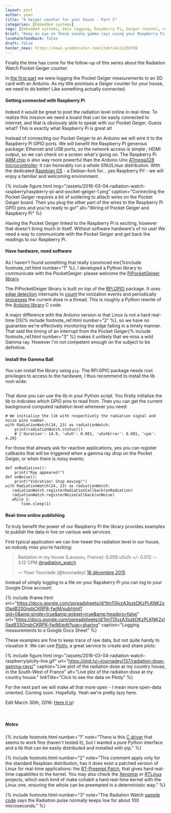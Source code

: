 ```yaml
---
layout: post
author: yoan
title: "A Geiger counter for your house - Part 2"
categories: [Embedded systems]
tags: [Embedded systems, data logging, Raspberry Pi, Geiger counter, radiation]
brief: "Keep an eye on those sneaky gamma rays using your Raspberry Pi."
lovehatefeedback: false
draft: false
hacker_news: https://news.ycombinator.com/item?id=11260709
---
```


Finally the time has come for the follow-up of this series about the Radiation Watch Pocket Geiger counter.

In [the first part][part_one] we were logging the Pocket Geiger measurements to an SD card with an Arduino. As my title promises a Geiger counter for your house, we need to do better! Like something actually connected.

#### Getting connected with Raspberry Pi

Indeed it would be great to post the radiation level online in real-time. To realize this mission we need a board that can be easily connected to internet, and that is obviously able to speak with our Pocket Geiger. Guess what? This is exactly what Raspberry Pi is great at!

Instead of connecting our Pocket Geiger to an Arduino we will wire it to the Raspberry Pi GPIO ports. We will benefit the Raspberry Pi generous package: Ethernet and USB ports, so the network access is simple ; HDMI output, so we can check on a screen what's going on. The Raspberry Pi [ARM chip](https://www.arm.com/products/processors/classic/arm11/arm1176.php) is also way more powerful than the Arduino Uno [ATmega328 microcontroller](http://www.atmel.com/devices/atmega328p.aspx): it can honorably run a whole GNU/Linux distribution. With the dedicated [Raspbian OS](https://www.raspbian.org/) - a Debian-fork for... yes Raspberry Pi! - we will enjoy a familiar and welcoming environment.

{% include figure.html img="/assets/2016-03-04-radiation-watch-raspberry/raspberry-pi-and-pocket-geiger-1.png" caption="Connecting the Pocket Geiger requires a bit of soldering to attach wires on the Pocket Geiger board. Then you plug the other part of the wires to the Raspberry Pi GPIO pins and you're ready to go!" alt="Wiring of Pocket Geiger and Raspberry Pi" %}

Having the Pocket Geiger linked to the Raspberry Pi is exciting, however that doesn't bring much in itself. Without software hardware's of no use! We need a way to communicate with the Pocket Geiger and get back the readings to our Raspberry Pi.

#### Have hardware, need software

As I haven't found something that really convinced me{%include footnote_ref.html number="1" %}, I developed a Python library to communicate with the PocketGeiger: please welcome the [PiPocketGeiger library][PiPocketGeiger_lib].

The PiPocketGeiger library is built on top of the [RPi.GPIO][rpi_gpio_lib] package. It uses [edge detection][rpi_gpio_irq] interrupts to [count](https://github.com/MonsieurV/PiPocketGeiger/blob/22f29b0a3c3e5f46a8afa1e37b82a58c012ae456/PiPocketGeiger/__init__.py#L102) the ionization events and periodically [processes](https://github.com/MonsieurV/PiPocketGeiger/blob/22f29b0a3c3e5f46a8afa1e37b82a58c012ae456/PiPocketGeiger/__init__.py#L119) the current dose in a thread. This is roughly a Python rewrite of the [Arduino library](https://github.com/MonsieurV/ArduinoPocketGeiger) C code.

A major difference with the Arduino version is that Linux is not a hard real-time OS{% include footnote_ref.html number="2" %}, so we have no guarantee we're effectively monitoring the edge falling in a timely manner. That said the timing of an interrupt from the Pocket Geiger{% include footnote_ref.html number="3" %} makes it unlikely that we miss a wild Gamma ray. However I'm not competent enough on the subject to be definitive.

#### Install the Gamma Ball

You can install the library using `pip`. The RPi.GPIO package needs root privileges to access to the hardware, I thus recommend to install the lib root-wide:

```sudo install pip PiPocketGeiger
```

That done you can use the lib in your Python script. You firstly initialize the lib to indicates which GPIO pins to read from. Then you can get the current background computed radiation level whenever you need:

```
# We initialize the lib with respectively the radiation signal and noise pins number.
with RadiationWatch(24, 23) as radiationWatch:
    print(radiationWatch.status())
    # {'duration': 14.9, 'uSvh': 0.081, 'uSvhError': 0.081, 'cpm': 4.29}
```

For those that already ask for reactive applications, yes you can register callbacks that will be triggered when a gamma ray drop on the Pocket Geiger, or when there is noisy events:

```
def onRadiation():
    print("Ray appeared!")
def onNoise():
    print("Vibration! Stop moving!")
with RadiationWatch(24, 23) as radiationWatch:
   radiationWatch.registerRadiationCallback(onRadiation)
   radiationWatch.registerNoiseCallback(onNoise)
   while 1:
       time.sleep(1)
```

#### Real-time online publishing

To truly benefit the power of our Raspberry Pi the library provides examples to publish the data in live on various web services.

First typical application we can live-tweet the radiation level in our house, so nobody miss you're hacking:

<blockquote class="twitter-tweet" data-lang="fr"><p lang="en" dir="ltr">Radiation in my house (Laussou, France): 0.059 uSv/h +/- 0.012 -- 3.12 CPM <a href="https://twitter.com/radiation_watch">@radiation_watch</a></p>&mdash; Yoan Tournade (@tournadey) <a href="https://twitter.com/tournadey/status/676932050562232320">16 décembre 2015</a></blockquote>
<script async src="//platform.twitter.com/widgets.js" charset="utf-8"></script>

Instead of simply logging to a file on your Rapsberry Pi you can log to your Google Drive account:

{% include iframe.html src="https://docs.google.com/spreadsheets/d/1tmT0lyzA3szkDKzPLKNK2xI0aqB33GnsbCKRP8-fwiM/pubhtml?gid=0&amp;single=true&amp;widget=true&amp;headers=false" url="https://docs.google.com/spreadsheets/d/1tmT0lyzA3szkDKzPLKNK2xI0aqB33GnsbCKRP8-fwiM/edit?usp=sharing" caption="Logging measurements to a Google Docs Sheet" %}

These examples are fine to keep trace of raw data, but not quite handy to visualize it. We can use [Plotly](https://plot.ly/), a great service to create and share plots:

{% include figure.html img="/assets/2016-03-04-radiation-watch-raspberry/plotly-live.gif" url="https://plot.ly/~tournadey/137/radiation-dose-gamma-rays/" caption="Live plot of the radiation dose at my country house, in the South-West of France" alt="Live plot of the radiation dose at my country house." linkTitle="Click to see the data on Plotly" %}

For the next part we will make all that more open - I mean more open-data oriented. Coming soon. Hopefully. Yeah we're pretty lazy here.

Edit March 30th, 2016: [Here it is](/2016/03/30/radiation-watch-safecast/)!

<br>

##### Notes

{% include footnote.html number="1" note="There is this [C driver](https://github.com/orsp/Pocket_Rasdiation_Counter) that seems to work fine (haven't tested it), but I wanted a pure Python interface and a lib that can be easily distributed and installed with pip." %}

{% include footnote.html number="2" note="This comment apply only for the standard Raspbian distribution, has it does exist a patched version of Linux for real-time applications: the [RT-Preempt Patch](https://rt.wiki.kernel.org/index.php/RT_PREEMPT_HOWTO), that gives hard real-time capabilites to the kernel. You may also check the [Xenomai](https://xenomai.org/start-here/) or [RTLinux](https://en.wikipedia.org/wiki/RTLinux) projects, which each kind of make cohabit a hard real-time kernel with the Linux one, ensuring the whole can be preempted in a deterministic way." %}

{% include footnote.html number="3" note="The Radiation Watch [sample code](https://github.com/thomasaw/RadiationWatch/blob/434bdc1e6cb7db0c979bdd6e9130951e9c7fc689/RadiationWatch.cpp#L68) says the Radiation pulse normally keeps low for about 100 microseconds." %}

[part_one]: /2015/12/06/radiation-watch-arduino/
[PiPocketGeiger_lib]: https://github.com/MonsieurV/PiPocketGeiger
[rpi_gpio_lib]: https://pypi.python.org/pypi/RPi.GPIO
[rpi_gpio_irq]: https://sourceforge.net/p/raspberry-gpio-python/wiki/Inputs/#interrupts-and-edge-detection
